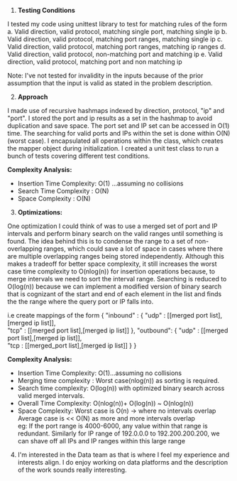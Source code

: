 1. **Testing Conditions**  

I tested my code using unittest library to test for matching rules of the form 
              a. Valid direction, valid protocol, matching single port, matching single ip 
              b. Valid direction, valid protocol, matching port ranges, matching single ip 
              c. Valid direction, valid protocol, matching port ranges, matching ip ranges 
              d. Valid direction, valid protocol, non-matching port and matching ip 
              e. Valid direction, valid protocol, matching port and non matching ip 

   Note: I've not tested for invalidity in the inputs because of the prior assumption that the input is valid as stated in the problem description.
    
2. **Approach** 

I made use of recursive hashmaps indexed by direction, protocol, "ip" and "port". I stored the port and ip results as a set in the hashmap to avoid duplication and save space. The port set and IP set can be accessed in O(1) time. The searching for valid ports and IPs within the set is done within O(N) (worst case). I encapsulated all operations within the class, which creates the mapper object during initialization. I created a unit test class to run a bunch of tests covering different test conditions.   

**Complexity Analysis:**
- Insertion Time Complexity: O(1)  ...assuming no collisions 
- Search Time Complexity :   O(N) 
- Space Complexity :         O(N) 
                                      
3. **Optimizations:**

One optimization I could think of was to use a merged set of port and IP intervals and perform binary search on the valid ranges until something is found. The idea behind this is to condense the range to a set of non-overlapping ranges, which could save a lot of space in cases where there are multiple overlapping ranges being stored independently. Although this makes a tradeoff for better space complexity, it still increases the worst case time complexity to O(nlog(n)) for insertion operations because, to merge intervals we need to sort the interval range. Searching is reduced to O(log(n)) because we can implement a modified version of binary search that is cognizant of the start and end of each element in the list and finds the the range where the query port or IP falls into. 

i.e create mappings of the form 
{  "inbound" : { "udp" : [[merged port list],[merged ip list]],  
                 "tcp" : [[merged port list],[merged ip list]] }, 
  "outbound": { "udp" : [[merged port list],[merged ip list]],  
                "tcp :  [[merged_port list],[merged ip list]] } 
                                                  }  

**Complexity Analysis:**
- Insertion Time Complexity: O(1)...assuming no collisions
- Merging time complexity :  Worst case(nlog(n)) as sorting is required.
- Search time complexity:    O(log(n)) with optimized binary search across valid merged intervals.
- Overall Time Complexity:   O(nlog(n))+ O(log(n)) ~ O(nlog(n))
- Space Complexity:          Worst case is O(n)  -> where no intervals overlap
                           Average case is << O(N) as more and more intervals overlap           
                           eg: If the port range is 4000-6000, any value within that range is redundant. 
                               Similarly for IP range of 192.0.0.0 to 192.200.200.200, we can shave off all IPs and IP ranges within this large range


4. I'm interested in the Data team as that is where I feel my experience and interests align. I do enjoy working on data platforms and the description of the work sounds really interesting.
